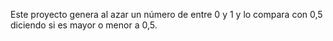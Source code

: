 Este proyecto genera al azar un número de entre 0 y 1 y lo compara con 0,5 diciendo si es mayor o menor a 0,5.